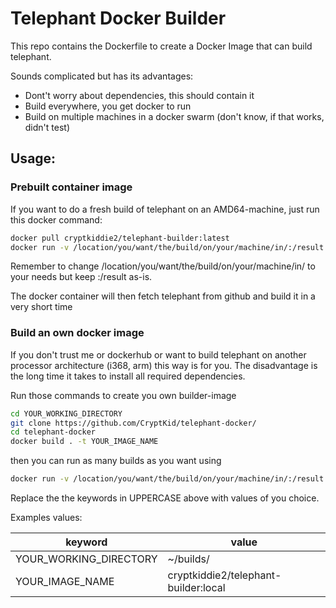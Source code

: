# Telephant Docker Builder

This repo contains the Dockerfile to create a Docker Image that can build telephant.

Sounds complicated but has its advantages:
- Dont't worry about dependencies, this should contain it
- Build everywhere, you get docker to run
- Build on multiple machines in a docker swarm (don't know, if that works, didn't test)

## Usage:

### Prebuilt container image
If you want to do a fresh build of telephant on an AMD64-machine, just run this docker command:
```bash
docker pull cryptkiddie2/telephant-builder:latest
docker run -v /location/you/want/the/build/on/your/machine/in/:/result -it cryptkiddie2/telephant-builder:latest
```

Remember to change /location/you/want/the/build/on/your/machine/in/ to your needs but keep :/result as-is.

The docker container will then fetch telephant from github and build it in a very short time

### Build an own docker image

If you don't trust me or dockerhub or want to build telephant on another processor architecture (i368, arm) this way is for you.
The disadvantage is the long time it takes to install all required dependencies.

Run those commands to create you own builder-image

```bash
cd YOUR_WORKING_DIRECTORY
git clone https://github.com/CryptKid/telephant-docker/
cd telephant-docker
docker build . -t YOUR_IMAGE_NAME
```

then you can run as many builds as you want using 

```bash
docker run -v /location/you/want/the/build/on/your/machine/in/:/result -it YOUR_IMAGE_NAME
```

Replace the the keywords in UPPERCASE above with values of you choice.

Examples values:

| keyword                  | value                                |
| ------------------------ | ------------------------------------ |
| YOUR\_WORKING\_DIRECTORY | ~/builds/                            |
| YOUR\_IMAGE\_NAME        | cryptkiddie2/telephant-builder:local |
